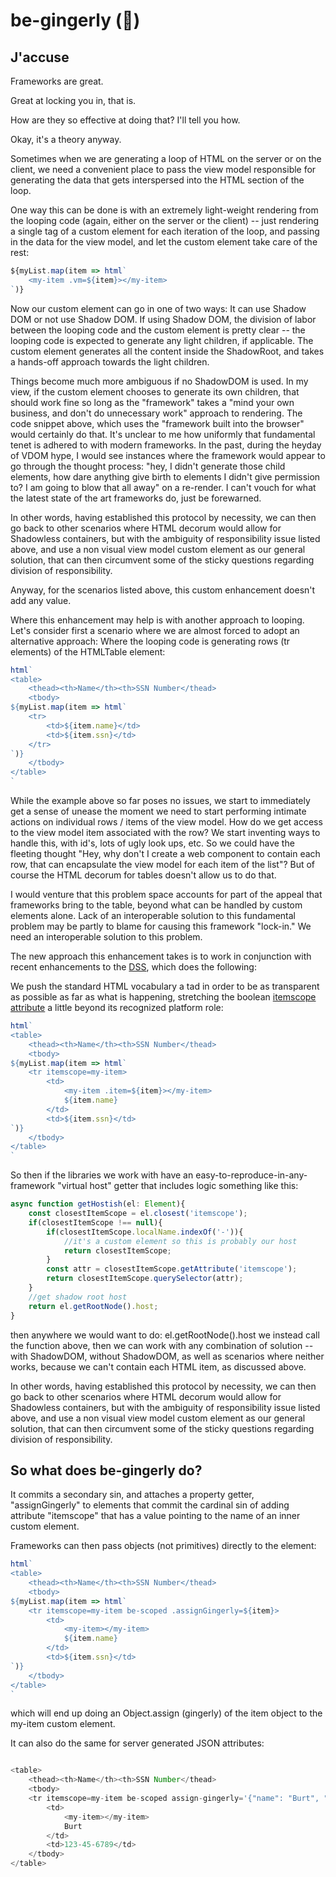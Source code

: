 # be-gingerly (🫚)

## J'accuse

Frameworks are great.  

Great at locking you in, that is.

How are they so effective at doing that?  I'll tell you how.

Okay, it's a theory anyway.

Sometimes when we are generating a loop of HTML on the server or on the client, we need a convenient place to pass the view model responsible for 
generating the data that gets interspersed into the HTML section of the loop.

One way this can be done is with an extremely light-weight rendering from the looping code (again, either on the server or the client) -- just rendering a single tag of a custom element for each iteration of the loop, and passing in the data for the view model, and let the custom element take care of the rest:

```JavaScript
${myList.map(item => html`
    <my-item .vm=${item}></my-item>
`)}
```

Now our custom element can go in one of two ways:  It can use Shadow DOM or not use Shadow DOM.  If using Shadow DOM, the division of labor between the looping code and the custom element is pretty clear -- the looping code is expected to generate any light children, if applicable.  The custom element generates all the content inside the ShadowRoot, and takes a hands-off approach towards the light children.

Things become much more ambiguous if no ShadowDOM is used.  In my view, if the custom element chooses to generate its own children, that should work fine so long as the "framework" takes a "mind your own business, and don't do unnecessary work" approach to rendering.  The code snippet above, which uses the "framework built into the browser" would certainly do that.  It's unclear to me how uniformly that fundamental tenet is adhered to with modern frameworks.  In the past, during the heyday of VDOM hype, I would see instances where the framework would appear to go through the thought process:  "hey, I didn't generate those child elements, how dare anything give birth to elements I didn't give permission to? I am going to blow that all away" on a re-render.  I can't vouch for what the latest state of the art frameworks do, just be forewarned.


In other words, having established this protocol by necessity, we can then go back to other scenarios where HTML decorum would allow for Shadowless containers, but with the ambiguity of responsibility issue listed above, and use a non visual view model custom element as our general solution, that can then circumvent some of the sticky questions regarding division of responsibility.

Anyway, for the scenarios listed above, this custom enhancement doesn't add any value.

Where this enhancement may help is with another approach to looping.  Let's consider first a scenario where we are almost forced to adopt an alternative approach:  Where the looping code is generating rows (tr elements) of the HTMLTable element:

```JavaScript
html`
<table>
    <thead><th>Name</th><th>SSN Number</thead>
    <tbody>
${myList.map(item => html`
    <tr>
        <td>${item.name}</td>
        <td>${item.ssn}</td>
    </tr>
`)}
    </tbody>
</table>
`
```

While the example above so far poses no issues, we start to immediately get a sense of unease the moment we need to start performing intimate actions on individual rows / items of the view model.  How do we get access to the view model item associated with the row?  We start inventing ways to handle this, with id's, lots of ugly look ups, etc.  So we could have the fleeting thought "Hey, why don't I create a web component to contain each row, that can encapsulate the view model for each item of the list"? But of course the HTML decorum for tables doesn't allow us to do that.

I would venture that this problem space accounts for part of the appeal that frameworks bring to the table, beyond what can be handled by custom elements alone.  Lack of an interoperable solution to this fundamental problem may be partly to blame for causing this  framework "lock-in." We need an interoperable solution to this problem.

The new approach this enhancement takes is to work in conjunction with recent enhancements to the [DSS](https://github.com/bahrus/trans-render/wiki/VIII.--Directed-Scoped-Specifiers-(DSS)#what-do-we-mean-by-hostish), which does the following:

We push the standard HTML vocabulary a tad in order to be as transparent as possible as far as what is happening, stretching the boolean [itemscope attribute](https://developer.mozilla.org/en-US/docs/Web/HTML/Global_attributes/itemscope) a little beyond its recognized platform role:

```JavaScript
html`
<table>
    <thead><th>Name</th><th>SSN Number</thead>
    <tbody>
${myList.map(item => html`
    <tr itemscope=my-item>
        <td>
            <my-item .item=${item}></my-item>
            ${item.name}
        </td>
        <td>${item.ssn}</td>
`)}
    </tbody>
</table>
`
```

So then if the libraries we work with have an easy-to-reproduce-in-any-framework "virtual host" getter that includes logic something like this:

```JavaScript
async function getHostish(el: Element){
    const closestItemScope = el.closest('itemscope');
    if(closestItemScope !== null){
        if(closestItemScope.localName.indexOf('-')){
            //it's a custom element so this is probably our host
            return closestItemScope;
        }
        const attr = closestItemScope.getAttribute('itemscope');
        return closestItemScope.querySelector(attr);
    }
    //get shadow root host
    return el.getRootNode().host;
}
```

then anywhere we would want to do:  el.getRootNode().host we instead call the function above, then we can work with any combination of solution -- with ShadowDOM, without ShadowDOM, as well as scenarios where neither works, because we can't contain each HTML item, as discussed above.

In other words, having established this protocol by necessity, we can then go back to other scenarios where HTML decorum would allow for Shadowless containers, but with the ambiguity of responsibility issue listed above, and use a non visual view model custom element as our general solution, that can then circumvent some of the sticky questions regarding division of responsibility.
## So what does be-gingerly do?

It commits a secondary sin, and attaches a property getter, "assignGingerly" to elements that commit the cardinal sin of  adding attribute "itemscope" that has a value pointing to the name of an inner custom element.

Frameworks can then pass objects (not primitives) directly to the element:

```JavaScript
html`
<table>
    <thead><th>Name</th><th>SSN Number</thead>
    <tbody>
${myList.map(item => html`
    <tr itemscope=my-item be-scoped .assignGingerly=${item}>
        <td>
            <my-item></my-item>
            ${item.name}
        </td>
        <td>${item.ssn}</td>
`)}
    </tbody>
</table>
`
```

which will end up doing an Object.assign (gingerly) of the item object to the my-item custom element.

It can also do the same for server generated JSON attributes:

```JavaScript

<table>
    <thead><th>Name</th><th>SSN Number</thead>
    <tbody>
    <tr itemscope=my-item be-scoped assign-gingerly='{"name": "Burt", "ssn": "123-45-6789"}'>
        <td>
            <my-item></my-item>
            Burt
        </td>
        <td>123-45-6789</td>
    </tbody>
</table>

```
